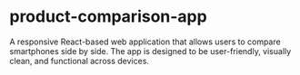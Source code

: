 # product-comparison-app
A responsive React-based web application that allows users to compare smartphones side by side. The app is designed to be user-friendly, visually clean, and functional across devices.
